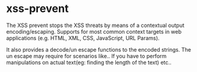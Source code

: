 xss-prevent
==========

The XSS prevent stops the XSS threats by means of a contextual output encoding/escaping.
Supports for most common context targets in web applications (e.g. HTML, XML, CSS, JavaScript, URL Params).

It also provides a decode/un escape functions to the encoded strings.
The un escape may require for scenarios like.. If you have to perform manipulations on actual text(eg: finding the length of the text) etc..
